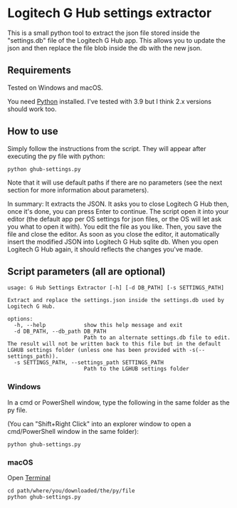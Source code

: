 # Logitech G Hub settings extractor

This is a small python tool to extract the json file stored inside the "settings.db" file of the Logitech G Hub app. This allows you to update the json and then replace the file blob inside the db with the new json.

## Requirements

Tested on Windows and macOS.

You need [Python](https://www.python.org/downloads/) installed. I've tested with 3.9 but I think 2.x versions should work too.

## How to use

Simply follow the instructions from the script. They will appear after executing the py file with python:
```
python ghub-settings.py
```
Note that it will use default paths if there are no parameters (see the next section for more information about parameters).

In summary:
It extracts the JSON. It asks you to close Logitech G Hub then, once it's done, you can press Enter to continue.
The script open it into your editor (the default app per OS settings for json files, or the OS will let ask you what to open it with). You edit the file as you like. Then, you save the file and close the editor.
As soon as you close the editor, it automatically insert the modified JSON into Logitech G Hub sqlite db. When you open Logitech G Hub again, it should reflects the changes you've made.

## Script parameters (all are optional)

```
usage: G Hub Settings Extractor [-h] [-d DB_PATH] [-s SETTINGS_PATH]

Extract and replace the settings.json inside the settings.db used by Logitech G Hub.

options:
  -h, --help            show this help message and exit
  -d DB_PATH, --db_path DB_PATH
                        Path to an alternate settings.db file to edit. The result will not be written back to this file but in the default LGHUB settings folder (unless one has been provided with -s(--settings_path)).
  -s SETTINGS_PATH, --settings_path SETTINGS_PATH
                        Path to the LGHUB settings folder
```

### Windows

In a cmd or PowerShell window, type the following in the same folder as the py file.

(You can "Shift+Right Click" into an explorer window to open a cmd/PowerShell window in the same folder):

```
python ghub-settings.py
```

### macOS

Open [Terminal](https://support.apple.com/guide/terminal/open-or-quit-terminal-apd5265185d-f365-44cb-8b09-71a064a42125/mac)

```
cd path/where/you/downloaded/the/py/file
python ghub-settings.py
```
